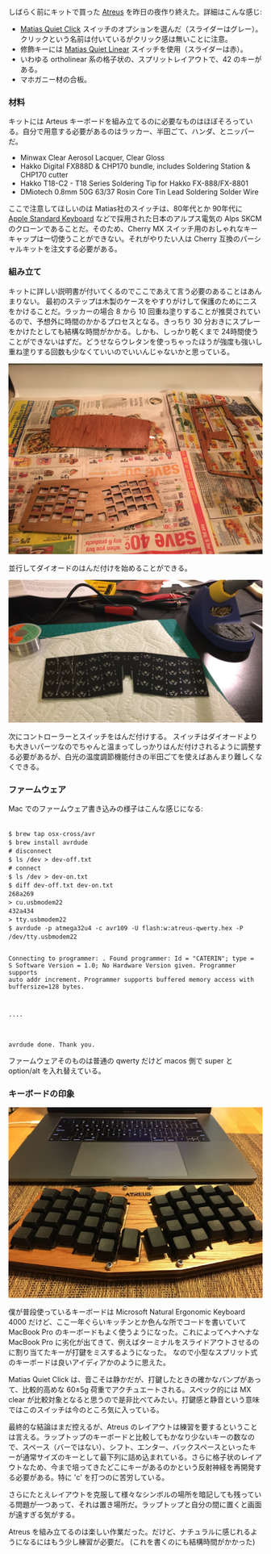   [quiet]: http://matias.ca/switches/quiet/
  [linear]: http://matias.ca/switches/linear/
  [apple]: https://deskthority.net/wiki/Apple_Standard_Keyboard
  [atreus]: https://atreus.technomancy.us/

しばらく前にキットで買った [Atreus][atreus] を昨日の夜作り終えた。詳細はこんな感じ:

- [Matias Quiet Click][quiet] スイッチのオプションを選んだ（スライダーはグレー）。クリックという名前は付いているがクリック感は無いことに注意。
- 修飾キーには [Matias Quiet Linear][linear] スイッチを使用（スライダーは赤）。 
- いわゆる ortholinear 系の格子状の、スプリットレイアウトで、42 のキーがある。
- マホガニー材の合板。		

### 材料

キットには Arteus キーボードを組み立てるのに必要なものはほぼそろっている。自分で用意する必要があるのはラッカー、半田ごて、ハンダ、とニッパーだ。

- Minwax Clear Aerosol Lacquer, Clear Gloss
- Hakko Digital FX888D & CHP170 bundle, includes Soldering Station & CHP170 cutter
- Hakko T18-C2 - T18 Series Soldering Tip for Hakko FX-888/FX-8801
- DMiotech 0.8mm 50G 63/37 Rosin Core Tin Lead Soldering Solder Wire

ここで注意してほしいのは Matias社のスイッチは、80年代とか 90年代に [Apple Standard Keyboard][apple] などで採用された日本のアルプス電気の Alps SKCM のクローンであることだ。そのため、Cherry MX スイッチ用のおしゃれなキーキャップは一切使うことができない。それがやりたい人は Cherry 互換のパーシャルキットを注文する必要がある。

### 組み立て

キットに詳しい説明書が付いてくるのでここであえて言う必要のあることはあんまりない。
最初のステップは木製のケースをやすりがけして保護のためにニスをかけることだ。ラッカーの場合 8 から 10 回重ね塗りすることが推奨されているので、予想外に時間のかかるプロセスとなる。きっちり 30 分おきにスプレーをかけたとしても結構な時間がかかる。しかも、しっかり乾くまで 24時間使うことができないはずだ。どうせならウレタンを使っちゃったほうが強度も強いし重ね塗りする回数も少なくていいのでいいんじゃないかと思っている。

![image1](/images/atreus_1_1024.jpeg)

並行してダイオードのはんだ付けを始めることができる。

![image2](/images/atreus_2_1024.jpeg)

次にコントローラーとスイッチをはんだ付けする。
スイッチはダイオードよりも大きいパーツなのでちゃんと温まってしっかりはんだ付けされるように調整する必要があるが、白光の温度調節機能付きの半田ごてを使えばあんまり難しくなくできる。

### ファームウェア

Mac でのファームウェア書き込みの様子はこんな感じになる:

<code>
$ brew tap osx-cross/avr
$ brew install avrdude
# disconnect
$ ls /dev > dev-off.txt
# connect
$ ls /dev > dev-on.txt
$ diff dev-off.txt dev-on.txt
268a269
> cu.usbmodem22
432a434
> tty.usbmodem22
$ avrdude -p atmega32u4 -c avr109 -U flash:w:atreus-qwerty.hex -P /dev/tty.usbmodem22

Connecting to programmer: .
Found programmer: Id = "CATERIN"; type = S
    Software Version = 1.0; No Hardware Version given.
Programmer supports auto addr increment.
Programmer supports buffered memory access with buffersize=128 bytes.

....

avrdude done.  Thank you.
</code>

ファームウェアそのものは普通の qwerty だけど macos 側で super と option/alt を入れ替えている。

### キーボードの印象

![image3](/images/atreus_3_1024.jpeg)

僕が普段使っているキーボードは Microsoft Natural Ergonomic Keyboard 4000 だけど、ここ一年ぐらいキッチンとか色んな所でコードを書いていて MacBook Pro のキーボードもよく使うようになった。これによってヘナヘナな MacBook Pro に劣化が出てきて、例えばターミナルをスライドアウトさせるのに割り当てたキーが打鍵をミスするようになった。
なので小型なスプリット式のキーボードは良いアイディアかのように思えた。

Matias Quiet Click は、音こそは静かだが、打鍵したときの確かなバンプがあって、比較的高めな 60±5g 荷重でアクチュエートされる。スペック的には MX clear が比較対象となると思うので是非比べてみたい。打鍵感と静音という意味ではこのスイッチは今のところ気に入っている。

最終的な結論はまだ控えるが、Atreus のレイアウトは練習を要するということは言える。ラップトップのキーボードと比較してもかなり少ないキーの数なので、スペース（バーではない）、シフト、エンター、バックスペースといったキーが通常サイズのキーとして最下列に詰め込まれている。さらに格子状のレイアウトなため、今まで培ってきたどこにキーがあるのかという反射神経を再開発する必要がある。特に 'c' を打つのに苦労している。

さらにたとえレイアウトを克服して様々なシンボルの場所を暗記しても残っている問題が一つあって、それは置き場所だ。ラップトップと自分の間に置くと画面が遠すぎる気がする。

Atreus を組み立てるのは楽しい作業だった。だけど、ナチュラルに感じれるようになるにはもう少し練習が必要だ。
(これを書くのにも結構時間がかかった)
